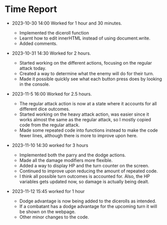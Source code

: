 # Time Report

- 2023-10-30 14:00 Worked for 1 hour and 30 minutes.
  - Implemented the diceroll function
  - Learnt how to edit innerHTML instead of using document.write.
  - Added comments.

- 2023-10-31 14:30 Worked for 2 hours.
  - Started working on the different actions, focusing on the regular attack today.
  - Created a way to determine what the enemy will do for their turn.
  - Made it possible quickly see what each button press does by looking in the console.

- 2023-11-5 16:00 Worked for 2.5 hours.
  - The regular attack action is now at a state where it accounts for all different dice outcomes.
  - Started working on the heavy attack action, was easier since it works almost the same as the regular attack, so I mostly copied code from the regular attack.
  - Made some repeated code into functions instead to make the code fewer lines, although there is more to improve upon here.

- 2023-11-10 14:30 worked for 3 hours
  - Implemented both the parry and the dodge actions.
  - Made all the damage modifiers more flexible.
  - Added a way to display HP and the turn counter on the screen.
  - Continued to improve upon reducing the amount of repeated code.
  - I think all possible turn outcomes is accounted for. Also, the HP variables gets updated now, so damage is actually being dealt.

- 2023-11-12 15:45 worked for 1 hour
  - Dodge advantage is now being added to the dicerolls as intended.
  - If a combatant has a dodge advantage for the upcoming turn it will be shown on the webpage.
  - Other minor changes to the code.